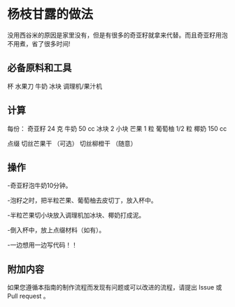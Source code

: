 # 杨枝甘露的做法

没用西谷米的原因是家里没有，但是有很多的奇亚籽就拿来代替。而且奇亚籽用泡不用煮，省了很多时间!



## 必备原料和工具
杯
水果刀
牛奶
冰块
调理机/果汁机

## 计算
每份：
奇亚籽 24 克
牛奶 50 cc
冰块 2 小块
芒果 1 粒
葡萄柚 1/2 粒
椰奶 150 cc

点缀
切丝芒果干 （可选）
切丝柳橙干 （随意）

## 操作
-奇亚籽泡牛奶10分钟。

-泡籽之时，把半粒芒果、葡萄柚去皮切丁，放入杯中。

-半粒芒果切小块放入调理机加冰块、椰奶打成泥。

-倒入杯中，放上点缀材料（如有）。

-一边想用一边写代码！！


## 附加内容

如果您遵循本指南的制作流程而发现有问题或可以改进的流程，请提出 Issue 或 Pull request 。


